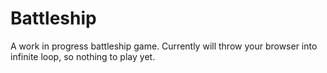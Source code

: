 # Battleship

A work in progress battleship game. Currently will throw your browser into infinite loop, so nothing to play yet.
